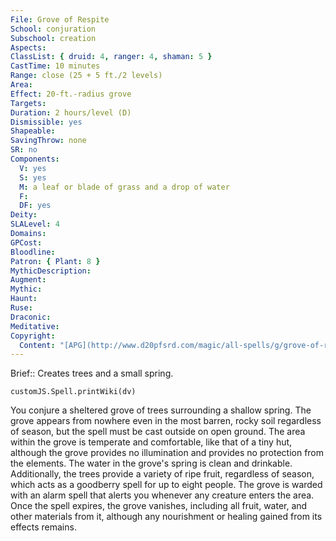 ```yaml
---
File: Grove of Respite
School: conjuration
Subschool: creation
Aspects: 
ClassList: { druid: 4, ranger: 4, shaman: 5 }
CastTime: 10 minutes
Range: close (25 + 5 ft./2 levels)
Area: 
Effect: 20-ft.-radius grove
Targets: 
Duration: 2 hours/level (D)
Dismissible: yes
Shapeable: 
SavingThrow: none
SR: no
Components:
  V: yes
  S: yes
  M: a leaf or blade of grass and a drop of water
  F: 
  DF: yes
Deity: 
SLALevel: 4
Domains: 
GPCost: 
Bloodline: 
Patron: { Plant: 8 }
MythicDescription: 
Augment: 
Mythic: 
Haunt: 
Ruse: 
Draconic: 
Meditative: 
Copyright:
  Content: "[APG](http://www.d20pfsrd.com/magic/all-spells/g/grove-of-respite)"
---
```

Brief:: Creates trees and a small spring.

```dataviewjs
customJS.Spell.printWiki(dv)
```

You conjure a sheltered grove of trees surrounding a shallow spring. The grove appears from nowhere even in the most barren, rocky soil regardless of season, but the spell must be cast outside on open ground.  The area within the grove is temperate and comfortable, like that of a tiny hut, although the grove provides no illumination and provides no protection from the elements. The water in the grove's spring is clean and drinkable. Additionally, the trees provide a variety of ripe fruit, regardless of season, which acts as a goodberry spell for up to eight people. The grove is warded with an alarm spell that alerts you whenever any creature enters the area. Once the spell expires, the grove vanishes, including all fruit, water, and other materials from it, although any nourishment or healing gained from its effects remains.
